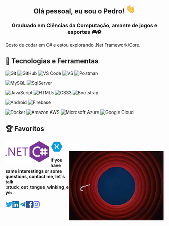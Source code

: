 <h2 align="center"> Olá pessoal, eu sou o Pedro! <img src="https://github.com/milena-ramiro/milena-ramiro/blob/main/gifs/wave.gif" width="30px"> </h2>
<h3 align="center"> Graduado em Ciências da Computação, amante de jogos e esportes 🎮⚽ </h3>

<p> Gosto de codar em C# e estou explorando .Net Framework/Core. </b> </p>



## :rocket: Tecnologias e Ferramentas

![Git](https://img.shields.io/badge/-Git-black?style=flat-square&logo=git)
![GitHub](https://img.shields.io/badge/-GitHub-181717?style=flat-square&logo=github)
![VS Code](https://img.shields.io/badge/-VS%20Code-007ACC?style=flat-square&logo=visual-studio-code)
![VS](https://img.shields.io/badge/-VS%202019-800077?style=flat-square&logo=visual-studio)
![Postman](https://img.shields.io/badge/Postman-black?style=flat-square&logo=postman)


![MySQL](https://img.shields.io/badge/-MySQL-black?style=flat-square&logo=mysql)
![SqlServer](https://img.shields.io/badge/-SqlServer-black?style=flat-square&logo=sqlserver)

![JavaScript](https://img.shields.io/badge/-JavaScript-black?style=flat-square&logo=javascript)
![HTML5](https://img.shields.io/badge/-HTML5-E34F26?style=flat-square&logo=html5&logoColor=white)
![CSS3](https://img.shields.io/badge/-CSS3-1572B6?style=flat-square&logo=css3)
![Bootstrap](https://img.shields.io/badge/-Bootstrap-563D7C?style=flat-square&logo=bootstrap)

![Android](https://img.shields.io/badge/Android-05150C?style=flat-square&logo=android)
![Firebase](https://img.shields.io/badge/Firebase-black?style=flat-square&logo=firebase)

![Docker](https://img.shields.io/badge/-Docker-black?style=flat-square&logo=docker)
![Amazon AWS](https://img.shields.io/badge/Amazon%20AWS-232F3E?style=flat-square&logo=amazon-aws)
![Microsoft Azure](https://img.shields.io/badge/Microsoft%20Azure-232F7E?style=flat-square&logo=microsoft-azure)
![Google Cloud](https://img.shields.io/badge/Google%20Cloud-black?style=flat-square&logo=google-cloud)

## :trophy: Favoritos 

<img align="left" src="https://github.com/milena-ramiro/milena-ramiro/blob/main/icons/dot-net.svg" />
<img align="left" src="https://github.com/milena-ramiro/milena-ramiro/blob/main/icons/c-sharp-solid.svg" />
<img align="left" width="40px" heigth="40px" src="https://github.com/milena-ramiro/milena-ramiro/blob/main/icons/xamarin.svg" />

<br/>
<br/>

<img align="right" src="https://github.com/milena-ramiro/milena-ramiro/blob/main/gifs/thatsall.gif" width='300'/>

<h4> If you have same interestings or some questions, contact me, let´s talk :stuck_out_tongue_winking_eye: </h4>

<a href="" target="blank"><img align="left" src="icons/twitter.svg" alt="milena_ramiro" width="22px" /></a>
<a href="" target="blank"><img align="left" src="icons/linkedin.svg" alt="milena-ramiro" width="22px" /></a>
<a href="">
  <img align="left" alt="Milena´s Telegram" width="22px" src="icons/telegram.svg" />
</a>
<a href="" target="blank"><img align="left" src="icons/facebook.svg" alt="xtenzq" width="22px" /></a>
<a href="" target="blank"><img align="left" src="icons/instagram.svg" alt="xtenzq" width="22px" /></a>
